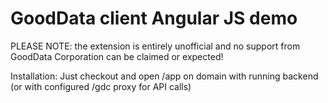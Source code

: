 # GoodData client Angular JS demo

PLEASE NOTE: the extension is entirely unofficial and no support from GoodData
Corporation can be claimed or expected!

Installation: Just checkout and open /app on domain with running backend (or with configured /gdc proxy for API calls)